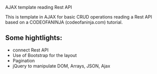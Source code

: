 AJAX template reading Rest API

This is template in AJAX for basic CRUD operations reading a Rest API based on a CODEOFANINJA (codeofaninja.com) tutorial.

## Some hightlights:

* connect Rest API
* Use of Bootstrap for the layout
* Pagination
* jQuery to manipulate DOM, Arrays, JSON, Ajax
